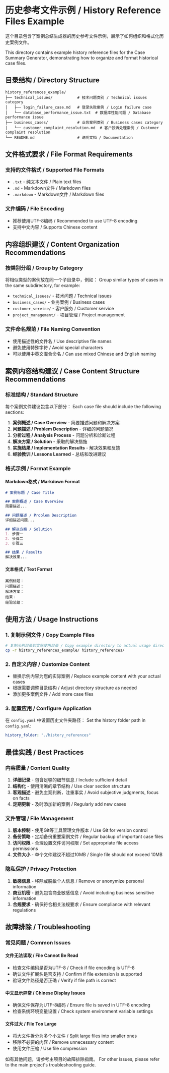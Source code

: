 # 历史参考文件示例 / History Reference Files Example

这个目录包含了案例总结生成器的历史参考文件示例，展示了如何组织和格式化历史案例文件。

This directory contains example history reference files for the Case Summary Generator, demonstrating how to organize and format historical case files.

## 目录结构 / Directory Structure

```
history_references_example/
├── technical_issues/           # 技术问题类别 / Technical issues category
│   ├── login_failure_case.md   # 登录失败案例 / Login failure case
│   └── database_performance_issue.txt  # 数据库性能问题 / Database performance issue
├── business_cases/             # 业务案例类别 / Business cases category
│   └── customer_complaint_resolution.md  # 客户投诉处理案例 / Customer complaint resolution
└── README.md                   # 说明文档 / Documentation
```

## 文件格式要求 / File Format Requirements

### 支持的文件格式 / Supported File Formats
- `.txt` - 纯文本文件 / Plain text files
- `.md` - Markdown文件 / Markdown files
- `.markdown` - Markdown文件 / Markdown files

### 文件编码 / File Encoding
- 推荐使用UTF-8编码 / Recommended to use UTF-8 encoding
- 支持中文内容 / Supports Chinese content

## 内容组织建议 / Content Organization Recommendations

### 按类别分组 / Group by Category
将相似类型的案例放在同一个子目录中，例如：
Group similar types of cases in the same subdirectory, for example:

- `technical_issues/` - 技术问题 / Technical issues
- `business_cases/` - 业务案例 / Business cases
- `customer_service/` - 客户服务 / Customer service
- `project_management/` - 项目管理 / Project management

### 文件命名规范 / File Naming Convention
- 使用描述性的文件名 / Use descriptive file names
- 避免使用特殊字符 / Avoid special characters
- 可以使用中英文混合命名 / Can use mixed Chinese and English naming

## 案例内容结构建议 / Case Content Structure Recommendations

### 标准结构 / Standard Structure
每个案例文件建议包含以下部分：
Each case file should include the following sections:

1. **案例概述 / Case Overview** - 简要描述问题和解决方案
2. **问题描述 / Problem Description** - 详细的问题情况
3. **分析过程 / Analysis Process** - 问题分析和诊断过程
4. **解决方案 / Solution** - 采取的解决措施
5. **实施结果 / Implementation Results** - 解决效果和反馈
6. **经验教训 / Lessons Learned** - 总结和改进建议

### 格式示例 / Format Example

#### Markdown格式 / Markdown Format
```markdown
# 案例标题 / Case Title

## 案例概述 / Case Overview
简要描述...

## 问题描述 / Problem Description
详细描述问题...

## 解决方案 / Solution
1. 步骤一
2. 步骤二
3. 步骤三

## 结果 / Results
解决效果...
```

#### 文本格式 / Text Format
```
案例标题：
问题描述：
解决方案：
结果：
经验总结：
```

## 使用方法 / Usage Instructions

### 1. 复制示例文件 / Copy Example Files
```bash
# 复制示例目录到实际使用目录 / Copy example directory to actual usage directory
cp -r history_references_example/ history_references/
```

### 2. 自定义内容 / Customize Content
- 替换示例内容为您的实际案例 / Replace example content with your actual cases
- 根据需要调整目录结构 / Adjust directory structure as needed
- 添加更多案例文件 / Add more case files

### 3. 配置应用 / Configure Application
在 `config.yaml` 中设置历史文件夹路径：
Set the history folder path in `config.yaml`:

```yaml
history_folder: "./history_references"
```

## 最佳实践 / Best Practices

### 内容质量 / Content Quality
1. **详细记录** - 包含足够的细节信息 / Include sufficient detail
2. **结构化** - 使用清晰的章节结构 / Use clear section structure
3. **客观描述** - 避免主观判断，注重事实 / Avoid subjective judgments, focus on facts
4. **定期更新** - 及时添加新的案例 / Regularly add new cases

### 文件管理 / File Management
1. **版本控制** - 使用Git等工具管理文件版本 / Use Git for version control
2. **备份策略** - 定期备份重要案例文件 / Regular backup of important case files
3. **访问权限** - 合理设置文件访问权限 / Set appropriate file access permissions
4. **文件大小** - 单个文件建议不超过10MB / Single file should not exceed 10MB

### 隐私保护 / Privacy Protection
1. **敏感信息** - 移除或脱敏个人信息 / Remove or anonymize personal information
2. **商业机密** - 避免包含商业敏感信息 / Avoid including business sensitive information
3. **合规要求** - 确保符合相关法规要求 / Ensure compliance with relevant regulations

## 故障排除 / Troubleshooting

### 常见问题 / Common Issues

#### 文件无法读取 / File Cannot Be Read
- 检查文件编码是否为UTF-8 / Check if file encoding is UTF-8
- 确认文件扩展名是否支持 / Confirm if file extension is supported
- 验证文件路径是否正确 / Verify if file path is correct

#### 中文显示异常 / Chinese Display Issues
- 确保文件保存为UTF-8编码 / Ensure file is saved in UTF-8 encoding
- 检查系统环境变量设置 / Check system environment variable settings

#### 文件过大 / File Too Large
- 将大文件拆分为多个小文件 / Split large files into smaller ones
- 移除不必要的内容 / Remove unnecessary content
- 使用文件压缩 / Use file compression

如有其他问题，请参考主项目的故障排除指南。
For other issues, please refer to the main project's troubleshooting guide.
